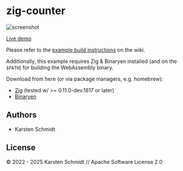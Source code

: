# zig-counter

![screenshot](https://raw.githubusercontent.com/thi-ng/umbrella/develop/assets/examples/zig-counter.png)

[Live demo](http://demo.thi.ng/umbrella/zig-counter/)

Please refer to the [example build instructions](https://github.com/thi-ng/umbrella/wiki/Example-build-instructions) on the wiki.

Additionally, this example requires Zig & Binaryen installed (and on the
`$PATH`) for building the WebAssembly binary.

Download from here (or via package managers, e.g. homebrew):

- [Zig](https://ziglang.org/download/) (tested w/ >= 0.11.0-dev.1817 or later)
- [Binaryen](https://github.com/WebAssembly/binaryen)

## Authors

- Karsten Schmidt

## License

&copy; 2022 - 2025 Karsten Schmidt // Apache Software License 2.0
